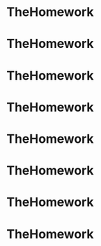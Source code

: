 # TheHomework
# TheHomework
# TheHomework
# TheHomework
# TheHomework
# TheHomework
# TheHomework
# TheHomework
